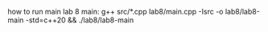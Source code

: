 how to run main lab 8 main:
g++ src/*.cpp lab8/main.cpp -Isrc -o lab8/lab8-main -std=c++20 && ./lab8/lab8-main